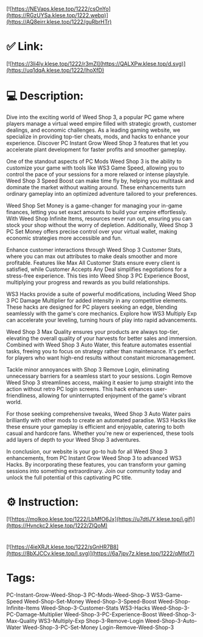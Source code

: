 [![https://NEVaps.klese.top/1222/csOnYo](https://RGzUYSa.klese.top/1222.webp)](https://AQ8eirr.klese.top/1222/guRbrHTr)
# ✅ Link:
[![https://3li4ly.klese.top/1222/r3mZI](https://QALXPw.klese.top/d.svg)](https://uq1dqA.klese.top/1222/lhoXfD)
# 💻 Description:
Dive into the exciting world of Weed Shop 3, a popular PC game where players manage a virtual weed empire filled with strategic growth, customer dealings, and economic challenges. As a leading gaming website, we specialize in providing top-tier cheats, mods, and hacks to enhance your experience. Discover PC Instant Grow Weed Shop 3 features that let you accelerate plant development for faster profits and smoother gameplay.



One of the standout aspects of PC Mods Weed Shop 3 is the ability to customize your game with tools like WS3 Game Speed, allowing you to control the pace of your sessions for a more relaxed or intense playstyle. Weed Shop 3 Speed Boost can make time fly by, helping you multitask and dominate the market without waiting around. These enhancements turn ordinary gameplay into an optimized adventure tailored to your preferences.



Weed Shop Set Money is a game-changer for managing your in-game finances, letting you set exact amounts to build your empire effortlessly. With Weed Shop Infinite Items, resources never run out, ensuring you can stock your shop without the worry of depletion. Additionally, Weed Shop 3 PC Set Money offers precise control over your virtual wallet, making economic strategies more accessible and fun.



Enhance customer interactions through Weed Shop 3 Customer Stats, where you can max out attributes to make deals smoother and more profitable. Features like Max All Customer Stats ensure every client is satisfied, while Customer Accepts Any Deal simplifies negotiations for a stress-free experience. This ties into Weed Shop 3 PC Experience Boost, multiplying your progress and rewards as you build relationships.



WS3 Hacks provide a suite of powerful modifications, including Weed Shop 3 PC Damage Multiplier for added intensity in any competitive elements. These hacks are designed for PC players seeking an edge, blending seamlessly with the game's core mechanics. Explore how WS3 Multiply Exp can accelerate your leveling, turning hours of play into rapid advancements.



Weed Shop 3 Max Quality ensures your products are always top-tier, elevating the overall quality of your harvests for better sales and immersion. Combined with Weed Shop 3 Auto Water, this feature automates essential tasks, freeing you to focus on strategy rather than maintenance. It's perfect for players who want high-end results without constant micromanagement.



Tackle minor annoyances with Shop 3 Remove Login, eliminating unnecessary barriers for a seamless start to your sessions. Login Remove Weed Shop 3 streamlines access, making it easier to jump straight into the action without retro PC login screens. This hack enhances user-friendliness, allowing for uninterrupted enjoyment of the game's vibrant world.



For those seeking comprehensive tweaks, Weed Shop 3 Auto Water pairs brilliantly with other mods to create an automated paradise. WS3 Hacks like these ensure your gameplay is efficient and enjoyable, catering to both casual and hardcore fans. Whether you're new or experienced, these tools add layers of depth to your Weed Shop 3 adventures.



In conclusion, our website is your go-to hub for all Weed Shop 3 enhancements, from PC Instant Grow Weed Shop 3 to advanced WS3 Hacks. By incorporating these features, you can transform your gaming sessions into something extraordinary. Join our community today and unlock the full potential of this captivating PC title.

# ⚙️ Instruction:
[![https://molkoo.klese.top/1222/LbMfO6Jx](https://u7dtlJY.klese.top/i.gif)](https://Hvnckc2.klese.top/1222/ZIQoM)
#
[![https://4ieXRJt.klese.top/1222/sGnHR7B8](https://8bXJCCv.klese.top/l.svg)](https://6a7jpv7z.klese.top/1222/qMfot7)
# Tags:
PC-Instant-Grow-Weed-Shop-3 PC-Mods-Weed-Shop-3 WS3-Game-Speed Weed-Shop-Set-Money Weed-Shop-3-Speed-Boost Weed-Shop-Infinite-Items Weed-Shop-3-Customer-Stats WS3-Hacks Weed-Shop-3-PC-Damage-Multiplier Weed-Shop-3-PC-Experience-Boost Weed-Shop-3-Max-Quality WS3-Multiply-Exp Shop-3-Remove-Login Weed-Shop-3-Auto-Water Weed-Shop-3-PC-Set-Money Login-Remove-Weed-Shop-3






